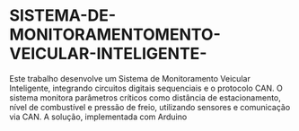 # SISTEMA-DE-MONITORAMENTOMENTO-VEICULAR-INTELIGENTE-
Este trabalho desenvolve um Sistema de Monitoramento Veicular Inteligente, integrando circuitos digitais sequenciais e o protocolo CAN. O sistema monitora parâmetros críticos como distância de estacionamento, nível de combustível e pressão de freio, utilizando sensores e comunicação via CAN. A solução, implementada com Arduino
